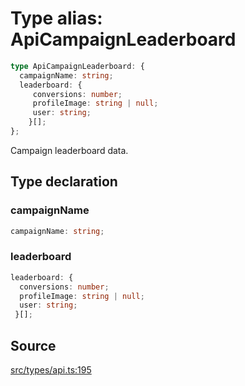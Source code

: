 # Type alias: ApiCampaignLeaderboard

```ts
type ApiCampaignLeaderboard: {
  campaignName: string;
  leaderboard: {
     conversions: number;
     profileImage: string | null;
     user: string;
    }[];
};
```

Campaign leaderboard data.

## Type declaration

### campaignName

```ts
campaignName: string;
```

### leaderboard

```ts
leaderboard: {
  conversions: number;
  profileImage: string | null;
  user: string;
 }[];
```

## Source

[src/types/api.ts:195](https://github.com/torque-labs/torque-ts-sdk/blob/c95828d99ae8c726ef550803d1dbba9bc4dfc9f3/src/types/api.ts#L195)
